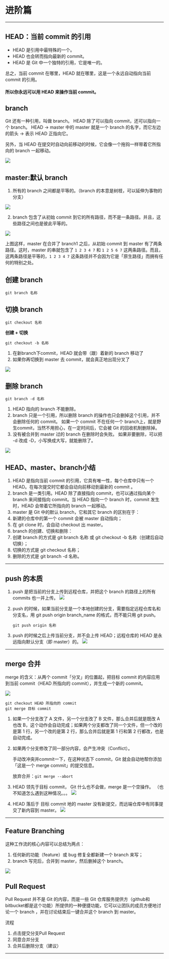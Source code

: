 # 进阶篇
---

## HEAD：当前 commit 的引用

- HEAD 是引用中最特殊的一个。
- HEAD 也会转而指向最新的 commit。
- HEAD 是 Git 中一个独特的引用，它是唯一的。

总之，当前 commit 在哪里，HEAD 就在哪里，这是一个永远自动指向当前 commit 的引用。

#### 所以你永远可以用 HEAD 来操作当前 commit。

## branch

Git 还有一种引用，叫做 branch。
HEAD 除了可以指向 commit，还可以指向一个 branch。
HEAD -> master 中的 master 就是一个 branch 的名字，而它左边的箭头 -> 表示 HEAD 正指向它。

另外，当 HEAD 在提交时自动向前移动的时候，它会像一个拖钩一样带着它所指向的 branch 一起移动。

![](https://user-gold-cdn.xitu.io/2017/11/20/15fd779f983c81e7?imageslim)

## master:默认 branch

1. 所有的 branch 之间都是平等的。（branch 的本意是树枝，可以延伸为事物的分支）

![](https://user-gold-cdn.xitu.io/2017/11/20/15fd779ff346fbd7?imageslim)

2. branch 包含了从初始 commit 到它的所有路径，而不是一条路径。并且，这些路径之间也是彼此平等的。

![](https://user-gold-cdn.xitu.io/2017/11/22/15fe3354a1d3cd26?imageslim)

上图这样，master 在合并了 branch1 之后，从初始 commit 到 master 有了两条路径。这时，master 的串就包含了 `1 2 3 4 7` 和 `1 2 5 6 7` 这两条路径。而且，这两条路径是平等的，`1 2 3 4 7` 这条路径并不会因为它是「原生路径」而拥有任何的特别之处。

## 创建 branch

```
git branch 名称
```

## 切换 branch

```
git checkout 名称
```

**创建 + 切换**

```
git checkout -b 名称
```

1. 在新branch下commit，HEAD 就会带（跟）着新的 branch 移动了
2. 如果你再切换到 master 去 commit，就会真正地出现分叉了

![](https://user-gold-cdn.xitu.io/2017/11/22/15fe3354ab0861a7?imageslim)

## 删除 branch

```
git branch -d 名称
```

1. HEAD 指向的 branch 不能删除。
2. branch 只是一个引用，所以删除 branch 的操作也只会删掉这个引用，并不会删除任何的 commit。
如果一个 commit 不在任何一个 branch上，就是野生commit，当然不用担心，在一定时间后，它会被 Git 的回收机制删除掉。
3. 没有被合并到 master 过的 branch 在删除时会失败。
如果非要删除，可以把 -d 改成 -D，小写换成大写，就能删除了。

![](https://user-gold-cdn.xitu.io/2017/11/29/16006b7e3d35fe54?imageslim)

## HEAD、master、branch小结

1. HEAD 是指向当前 commit 的引用，它具有唯一性，每个仓库中只有一个 HEAD。在每次提交时它都会自动向前移动到最新的 commit 。
2. branch 是一类引用。HEAD 除了直接指向 commit，也可以通过指向某个 branch 来间接指向 commit。当 HEAD 指向一个 branch 时，commit 发生时，HEAD 会带着它所指向的 branch 一起移动。
3. master 是 Git 中的默认 branch，它和其它 branch 的区别在于：
 1. 新建的仓库中的第一个 commit 会被 master 自动指向；
 2. 在 git clone 时，会自动 checkout 出 master。
4. branch 的创建、切换和删除：
 1. 创建 branch 的方式是 git branch 名称 或 git checkout -b 名称（创建后自动切换）；
 2. 切换的方式是 git checkout 名称；
 3. 删除的方式是 git branch -d 名称。

---

## push 的本质

1. push 是把当前的分支上传到远程仓库，并把这个 branch 的路径上的所有 commits 也一并上传。
![](https://user-gold-cdn.xitu.io/2017/11/29/1600725e9973f71d?imageslim)

2. push 的时候，如果当前分支是一个本地创建的分支，需要指定远程仓库名和分支名，用 git push origin branch_name 的格式，而不能只用 git push。

   ```
   git push origin 名称
   ```

3. push 的时候之后上传当前分支，并不会上传 HEAD；远程仓库的 HEAD 是永远指向默认分支（即 master）的。
![](https://user-gold-cdn.xitu.io/2017/11/29/160073ccda56ef07?imageslim)

---

## merge 合并

merge 的含义：从两个 commit「分叉」的位置起，把目标 commit 的内容应用到当前 commit（HEAD 所指向的 commit），并生成一个新的 commit。

 ![](https://user-gold-cdn.xitu.io/2017/11/21/15fddc2aad5a0279?imageslim)

 ```
 git checkout HEAD 所指向的 commit
 git merge 目标 commit
 ```
 
1. 如果一个分支改了 A 文件，另一个分支改了 B 文件，那么合并后就是既改 A 也改 B，这个动作会自动完成；如果两个分支都改了同一个文件，但一个改的是第 1 行，另一个改的是第 2 行，那么合并后就是第 1 行和第 2 行都改，也是自动完成。
 
2. 如果两个分支修改了同一部分内容，会产生冲突（Conflict）。

   手动改冲突并commit一下，在这种状态下 commit，Git 就会自动地帮你添加「这是一个 merge commit」的提交信息。
   
   放弃合并：`git merge --abort`
   
3. HEAD 领先于目标 commit， Git 什么也不会做，merge 是一个空操作。
   （也不知道怎么遇到这种情况。。。
   ![](https://user-gold-cdn.xitu.io/2017/11/21/15fddc2b2357b9d9?imageView2/0/w/1280/h/960/format/webp/ignore-error/1)

4. HEAD 落后于 目标 commit
   地的 master 没有新提交，而远端仓库中有同事提交了新内容到 master。
   ![](https://user-gold-cdn.xitu.io/2017/11/21/15fddc2b46c69d46?imageslim)
   
---

## Feature Branching

这种工作流的核心内容可以总结为两点：

1. 任何新的功能（feature）或 bug 修复全都新建一个 branch 来写；
2. branch 写完后，合并到 master，然后删掉这个 branch。

![](https://user-gold-cdn.xitu.io/2017/11/21/15fde6edbfe362c4?imageslim)

## Pull Request

Pull Request 并不是 Git 的内容，而是一些 Git 仓库服务提供方（github和bitbucket都是这个功能）所提供的一种便捷功能，它可以让团队的成员方便地讨论一个 branch ，并在讨论结束后一键合并这个 branch 到 master。

流程
1. 点击提交分支Pull Request
2. 同意合并分支
3. 合并后删除分支（建议）

---

## 















